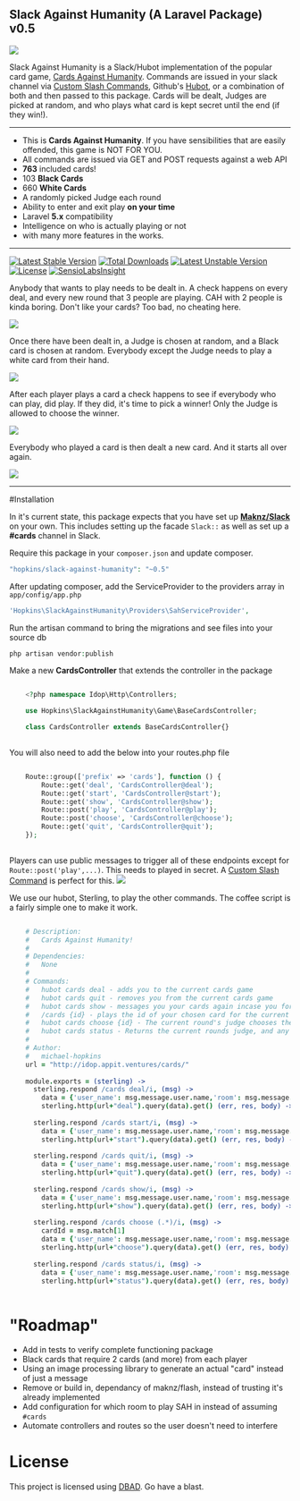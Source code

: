 ## Slack Against Humanity (A Laravel Package) v0.5

<img src="http://i.imgur.com/jS0h048.png">

Slack Against Humanity is a Slack/Hubot implementation of the popular card game, [Cards Against Humanity](http://cardsagainsthumanity.com). Commands are issued in your slack channel via [Custom Slash Commands](https://api.slack.com/slash-commands), Github's [Hubot](https://github.com/github/hubot), or a combination of both and then passed to this package. Cards will be dealt, Judges are picked at random, and who plays what card is kept secret until the end (if they win!).

---

- This is **Cards Against Humanity**. If you have sensibilities that are easily offended, this game is NOT FOR YOU. 
- All commands are issued via GET and POST requests against a web API
- **763** included cards!
- 103 **Black Cards** 
- 660 **White Cards**
- A randomly picked Judge each round
- Ability to enter and exit play **on your time**
- Laravel **5.x** compatibility
- Intelligence on who is actually playing or not
- with many more features in the works.

---

[![Latest Stable Version](https://poser.pugx.org/hopkins/slack-against-humanity/version.svg)](https://packagist.org/packages/hopkins/slack-against-humanity) 
[![Total Downloads](https://poser.pugx.org/hopkins/slack-against-humanity/downloads.svg)](https://packagist.org/packages/hopkins/slack-against-humanity)
[![Latest Unstable Version](https://poser.pugx.org/hopkins/slack-against-humanity/v/unstable.svg)](//packagist.org/packages/hopkins/slack-against-humanity) 
[![License](https://poser.pugx.org/hopkins/slack-against-humanity/license.svg)](https://packagist.org/packages/hopkins/slack-against-humanity)
[![SensioLabsInsight](https://insight.sensiolabs.com/projects/7f2ad83c-308b-45cd-bfa9-aee3399eb7bc/mini.png)](https://insight.sensiolabs.com/projects/7f2ad83c-308b-45cd-bfa9-aee3399eb7bc)

Anybody that wants to play needs to be dealt in. A check happens on every deal, and every new round that 3 people are playing. CAH with 2 people is kinda boring. Don't like your cards? Too bad, no cheating here.

<img src="http://i.imgur.com/lmHNLDJ.png">

Once there have been dealt in, a Judge is chosen at random, and a Black card is chosen at random. Everybody except the Judge needs to play a white card from their hand. 

<img src="http://i.imgur.com/AbgUdIO.png">

After each player plays a card a check happens to see if everybody who can play, did play. If they did, it's time to pick a winner! Only the Judge is allowed to choose the winner. 

<img src="http://i.imgur.com/EB40EKX.png">

Everybody who played a card is then dealt a new card. And it starts all over again.

<img src="http://i.imgur.com/8sEwCoi.png">

---

#Installation

In it's current state, this package expects that you have set up [**Maknz/Slack**](https://github.com/maknz/slack) on your own. This includes setting up the facade `Slack::` as well as set up a **#cards** channel in Slack.
 
 Require this package in your `composer.json` and update composer.

```php
"hopkins/slack-against-humanity": "~0.5"
```

After updating composer, add the ServiceProvider to the providers array in `app/config/app.php`

```php
'Hopkins\SlackAgainstHumanity\Providers\SahServiceProvider',
```

Run the artisan command to bring the migrations and see files into your source db

```php
php artisan vendor:publish
```

Make a new **CardsController** that extends the controller in the package

```php

    <?php namespace Idop\Http\Controllers;

    use Hopkins\SlackAgainstHumanity\Game\BaseCardsController;

    class CardsController extends BaseCardsController{}
    
```

You will also need to add the below into your routes.php file

```php

    Route::group(['prefix' => 'cards'], function () {
        Route::get('deal', 'CardsController@deal');
        Route::get('start', 'CardsController@start');
        Route::get('show', 'CardsController@show');
        Route::post('play', 'CardsController@play');
        Route::post('choose', 'CardsController@choose');
        Route::get('quit', 'CardsController@quit');
    });
    
```

Players can use public messages to trigger all of these endpoints except for `Route::post('play',...)`. This needs to played in secret. A [Custom Slash Command](https://api.slack.com/slash-commands) is perfect for this. 
<img src="http://i.imgur.com/aNea4AX.png">

We use our hubot, Sterling, to play the other commands. The coffee script is a fairly simple one to make it work.

```coffeescript

    # Description:
    #   Cards Against Humanity!
    #
    # Dependencies:
    #   None
    #
    # Commands:
    #   hubot cards deal - adds you to the current cards game
    #   hubot cards quit - removes you from the current cards game
    #   hubot cards show - messages you your cards again incase you forgot
    #   /cards {id} - plays the id of your chosen card for the current round (a slack slash command is taking care of it though)
    #   hubot cards choose {id} - The current round's judge chooses the best card against the pre determined black card
    #   hubot cards status - Returns the current rounds judge, and any players who have not yet played a card
    #
    # Author:
    #   michael-hopkins
    url = "http://idop.appit.ventures/cards/"
    
    module.exports = (sterling) ->
      sterling.respond /cards deal/i, (msg) ->
        data = {'user_name': msg.message.user.name,'room': msg.message.user.room}
        sterling.http(url+"deal").query(data).get() (err, res, body) ->
    
      sterling.respond /cards start/i, (msg) ->
        data = {'user_name': msg.message.user.name,'room': msg.message.user.room}
        sterling.http(url+"start").query(data).get() (err, res, body) ->
    
      sterling.respond /cards quit/i, (msg) ->
        data = {'user_name': msg.message.user.name,'room': msg.message.user.room}
        sterling.http(url+"quit").query(data).get() (err, res, body) ->
    
      sterling.respond /cards show/i, (msg) ->
        data = {'user_name': msg.message.user.name,'room': msg.message.user.room}
        sterling.http(url+"show").query(data).get() (err, res, body) ->
    
      sterling.respond /cards choose (.*)/i, (msg) ->
        cardId = msg.match[1]
        data = {'user_name': msg.message.user.name,'room': msg.message.user.room,'cardId': cardId}
        sterling.http(url+"choose").query(data).get() (err, res, body) ->
    
      sterling.respond /cards status/i, (msg) ->
        data = {'user_name': msg.message.user.name,'room': msg.message.user.room}
        sterling.http(url+"status").query(data).get() (err, res, body) ->
    
```

# "Roadmap"

 * Add in tests to verify complete functioning package
 * Black cards that require 2 cards (and more) from each player
 * Using an image processing library to generate an actual "card" instead of just a message
 * Remove or build in, dependancy of maknz/flash, instead of trusting it's already implemented
 * Add configuration for which room to play SAH in instead of assuming `#cards`
 * Automate controllers and routes so the user doesn't need to interfere

# License

This project is licensed using [DBAD](http://www.dbad-license.org/). Go have a blast.

